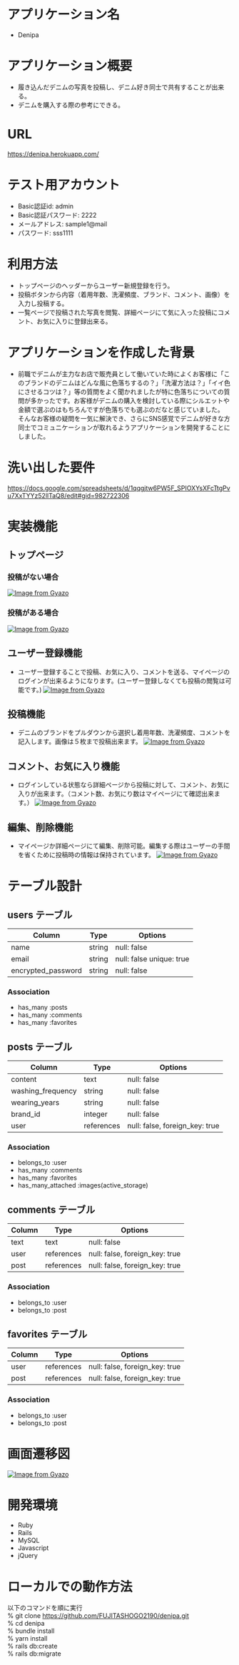 # アプリケーション名
- Denipa

# アプリケーション概要
- 履き込んだデニムの写真を投稿し、デニム好き同士で共有することが出来る。
- デニムを購入する際の参考にできる。

# URL
https://denipa.herokuapp.com/

# テスト用アカウント
- Basic認証id: admin
- Basic認証パスワード: 2222
- メールアドレス: sample1@mail
- パスワード: sss1111

# 利用方法
- トップページのヘッダーからユーザー新規登録を行う。
- 投稿ボタンから内容（着用年数、洗濯頻度、ブランド、コメント、画像）を入力し投稿する。
- 一覧ページで投稿された写真を閲覧、詳細ページにて気に入った投稿にコメント、お気に入りに登録出来る。

# アプリケーションを作成した背景
- 前職でデニムが主力なお店で販売員として働いていた時によくお客様に「このブランドのデニムはどんな風に色落ちするの？」「洗濯方法は？」「イイ色にさせるコツは？」等の質問をよく聞かれましたが特に色落ちについての質問が多かったです。お客様がデニムの購入を検討している際にシルエットや金額で選ぶのはもちろんですが色落ちでも選ぶのだなと感じていました。  
そんなお客様の疑問を一気に解決でき、さらにSNS感覚でデニムが好きな方同士でコミュニケーションが取れるようアプリケーションを開発することにしました。



# 洗い出した要件
https://docs.google.com/spreadsheets/d/1qqgjtw6PW5F_SPIOXYsXFcTtgPvu7XxTYYz52llTaQ8/edit#gid=982722306



# 実装機能
## トップページ
### 投稿がない場合
[![Image from Gyazo](https://i.gyazo.com/4eaeb71a15812d6685884662d9416cce.gif)](https://gyazo.com/4eaeb71a15812d6685884662d9416cce)


### 投稿がある場合
[![Image from Gyazo](https://i.gyazo.com/065222216301c67623f828838d328ad9.gif)](https://gyazo.com/065222216301c67623f828838d328ad9)


## ユーザー登録機能
- ユーザー登録することで投稿、お気に入り、コメントを送る、マイページのログインが出来るようになります。(ユーザー登録しなくても投稿の閲覧は可能です。)
[![Image from Gyazo](https://i.gyazo.com/baf46e166c6271dbbc85ec6f5e37e969.gif)](https://gyazo.com/baf46e166c6271dbbc85ec6f5e37e969)


## 投稿機能
- デニムのブランドをプルダウンから選択し着用年数、洗濯頻度、コメントを記入します。画像は５枚まで投稿出来ます。
[![Image from Gyazo](https://i.gyazo.com/a4caa269578c3047d45c8f598f96586e.gif)](https://gyazo.com/a4caa269578c3047d45c8f598f96586e)

## コメント、お気に入り機能
- ログインしている状態なら詳細ページから投稿に対して、コメント、お気に入りが出来ます。（コメント数、お気にり数はマイページにて確認出来ます。）
[![Image from Gyazo](https://i.gyazo.com/433b31927879825b381b0fc4013f91f5.gif)](https://gyazo.com/433b31927879825b381b0fc4013f91f5)


## 編集、削除機能
- マイページか詳細ページにて編集、削除可能。編集する際はユーザーの手間を省くために投稿時の情報は保持されています。
[![Image from Gyazo](https://i.gyazo.com/c0adff9a10e7c0eeed2116d85a862be3.gif)](https://gyazo.com/c0adff9a10e7c0eeed2116d85a862be3)



# テーブル設計

## users テーブル
| Column               | Type   | Options                      |
| ------------------   | ------ | ---------------------------- |
| name                 | string | null: false                  |
| email                | string | null: false   unique: true   |
| encrypted_password   | string | null: false                  |

### Association
- has_many :posts
- has_many :comments
- has_many :favorites




## posts テーブル
| Column           | Type       | Options                        |
| -----------------| ---------- | ------------------------------ |
| content          | text       | null: false                    |
| washing_frequency| string     | null: false                    |
| wearing_years    | string     | null: false                    |
| brand_id         | integer    | null: false                    |
| user             | references | null: false, foreign_key: true |

### Association
- belongs_to :user
- has_many :comments
- has_many :favorites
- has_many_attached :images(active_storage)



## comments テーブル

| Column    | Type       | Options                        |
| ----------| ---------- | ------------------------------ |
| text      | text       | null: false                    |
| user      | references | null: false, foreign_key: true |
| post      | references | null: false, foreign_key: true |

### Association
- belongs_to :user
- belongs_to :post



## favorites テーブル
| Column    | Type       | Options                        |
| ----------| ---------- | ------------------------------ |
| user      | references | null: false, foreign_key: true |
| post      | references | null: false, foreign_key: true |

### Association
- belongs_to :user
- belongs_to :post


# 画面遷移図
[![Image from Gyazo](https://i.gyazo.com/a64ecc8de412c925e9c0b68640ad7e9d.png)](https://gyazo.com/a64ecc8de412c925e9c0b68640ad7e9d)


# 開発環境
- Ruby
- Rails
- MySQL
- Javascript
- jQuery


# ローカルでの動作方法
以下のコマンドを順に実行  
% git clone https://github.com/FUJITASHOGO2190/denipa.git  
% cd denipa  
% bundle install  
% yarn install  
% rails db:create  
% rails db:migrate
